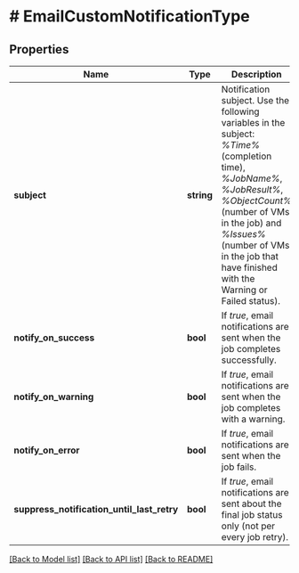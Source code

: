 # # EmailCustomNotificationType

## Properties

Name | Type | Description | Notes
------------ | ------------- | ------------- | -------------
**subject** | **string** | Notification subject. Use the following variables in the subject: *%Time%* (completion time), *%JobName%*, *%JobResult%*, *%ObjectCount%* (number of VMs in the job) and *%Issues%* (number of VMs in the job that have finished with the Warning or Failed status). | [optional]
**notify_on_success** | **bool** | If *true*, email notifications are sent when the job completes successfully. | [optional]
**notify_on_warning** | **bool** | If *true*, email notifications are sent when the job completes with a warning. | [optional]
**notify_on_error** | **bool** | If *true*, email notifications are sent when the job fails. | [optional]
**suppress_notification_until_last_retry** | **bool** | If *true*, email notifications are sent about the final job status only (not per every job retry). | [optional]

[[Back to Model list]](../../README.md#models) [[Back to API list]](../../README.md#endpoints) [[Back to README]](../../README.md)
